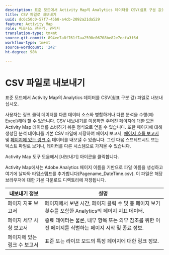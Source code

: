 ```yaml
---
description: 표준 모드에서 Activity Map의 Analytics 데이터를 CSV(쉼표 구분 값) 파일로 내보내십시오.
title: CSV 파일로 내보내기
uuid: dc6c50c0-57f7-45b8-a4cb-2092a21da529
feature: Activity Map
role: 비즈니스 전문가, 관리자
translation-type: tm+mt
source-git-commit: 894ee7a8f761f7aa2590e06708be82e7ecfa3f6d
workflow-type: tm+mt
source-wordcount: '242'
ht-degree: 98%

---
```



# CSV 파일로 내보내기

표준 모드에서 Activity Map의 Analytics 데이터를 CSV(쉼표 구분 값) 파일로 내보내십시오.

사용자는 링크 클릭 데이터를 다른 데이터 소스와 병합하거나 다른 분석을 수행(예: Excel)해야 할 수 있습니다. CSV 내보내기를 이용하면 주어진 페이지에 대한 모든 Activity Map 데이터를 소비하기 쉬운 형식으로 얻을 수 있습니다. 또한 페이지에 대해 생성된 분석 데이터를 기본 CSV 파일에 저장하여 페이지 보고서, [페이지 흐름 보고서](/help/analyze/activity-map/activitymap-page-flow.md) 및 [페이지에 있는 링크 수](/help/analyze/activity-map/activitymap-links-report.md) 데이터를 내보낼 수 있습니다. 그런 다음 스프레드시트 또는 텍스트 파일로 보거나, 데이터를 다른 시스템으로 가져올 수 있습니다.

Activity Map 도구 모음에서 [내보내기] 아이콘을 클릭합니다.

Activity Map에서는 Adobe Analytics 페이지 이름을 기반으로 파일 이름을 생성하고 여기에 날짜와 타임스탬프를 추가합니다(Pagename_DateTime.csv). 이 파일은 해당 브라우저에 대한 기본 다운로드 디렉토리에 저장됩니다.

| 내보내기 정보 | 설명 |
|---|---|
| 페이지 지표 보고서 | 페이지에서 보낸 시간, 페이지 클릭 수 및 총 페이지 보기 횟수를 포함한 Analytics의 페이지 지표 데이터. |
| 페이지 세부 사항 보고서 | 종료 데이터는 물론, 내부 항목 또는 외부 참조를 위한 이전 페이지를 식별하는 페이지 시작 및 종료 정보. |
| 페이지에 있는 링크 수 보고서 | 표준 또는 라이브 모드의 특정 페이지에 대한 링크 정보. |
